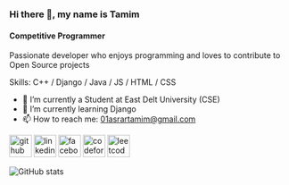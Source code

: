 ### Hi there 👋, my name is Tamim
#### Competitive Programmer
 Passionate developer who enjoys programming and loves to contribute to Open Source projects

Skills: C++ / Django / Java / JS / HTML / CSS

- 🔭 I’m currently a Student at East Delt University (CSE)
- 🌱 I’m currently learning Django 
- 📫 How to reach me: 01asrartamim@gmail.com 


[<img src='https://cdn.jsdelivr.net/npm/simple-icons@3.0.1/icons/github.svg' alt='github' height='40'>](https://github.com/AsrarTamim)  [<img src='https://cdn.jsdelivr.net/npm/simple-icons@3.0.1/icons/linkedin.svg' alt='linkedin' height='40'>](https://www.linkedin.com/in/https://www.linkedin.com/in/asrar-tamim-91098618b//)  [<img src='https://cdn.jsdelivr.net/npm/simple-icons@3.0.1/icons/facebook.svg' alt='facebook' height='40'>](https://www.facebook.com/https://www.facebook.com/amitamim0/)  [<img src='https://cdn.jsdelivr.net/npm/simple-icons@3.0.1/icons/codeforces.svg' alt='codeforces' height='40'>](https://codeforces.com/profile/Tamim009)  [<img src='https://cdn.jsdelivr.net/npm/simple-icons@3.0.1/icons/leetcode.svg' alt='leetcode' height='40'>](https://leetcode.com/01asrartamim/)  



![GitHub stats](https://github-readme-stats.vercel.app/api?username=AsrarTamim&show_icons=true)  

